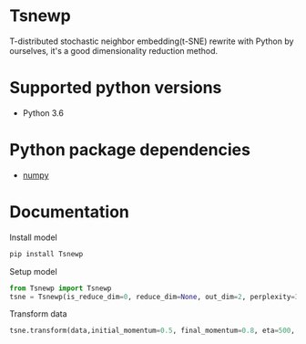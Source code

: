 # Tsnewp
T-distributed stochastic neighbor embedding(t-SNE) rewrite with Python by ourselves, it's a good dimensionality reduction method.

# Supported python versions
- Python 3.6

# Python package dependencies
- [numpy](https://github.com/numpy/numpy)

# Documentation
Install model
```python
pip install Tsnewp
```

Setup model
```python
from Tsnewp import Tsnewp
tsne = Tsnewp(is_reduce_dim=0, reduce_dim=None, out_dim=2, perplexity=30, max_iters=1000)
```

Transform data
```python
tsne.transform(data,initial_momentum=0.5, final_momentum=0.8, eta=500, min_gain=0.01)
```
